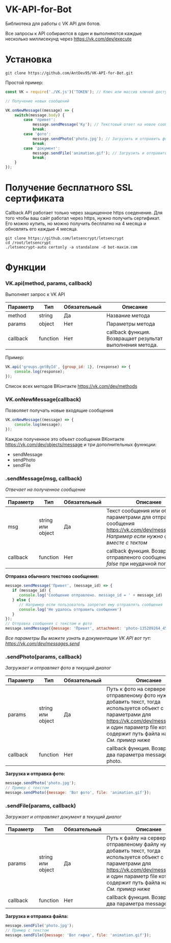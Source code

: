 # VK-API-for-Bot
Библиотека для работы с VK API для ботов.

Все запросы к API собираются в один и выполняются каждые несколько миллисекунд через https://vk.com/dev/execute

# Установка
```
git clone https://github.com/AntDev95/VK-API-for-Bot.git
```
Простой пример: 
```javascript
const VK = require('./VK.js')('TOKEN'); // Ключ или массив ключей доступа для сообщества

// Получение новых сообщений

VK.onNewMessage((message) => {
    switch(message.body) {
        case 'привет':
            message.sendMessage('Ку'); // Текстовый ответ на новое сообщение
            break;
        case 'фото':
            message.sendPhoto('photo.jpg'); // Загрузить и отправить фотографию в ответ
            break;
        case 'документ':
            message.sendFile('animation.gif'); // Загрузить и отправить документ в ответ
            break;
    }
});
```

# Получение бесплатного SSL сертификата
Callback API работает только через защищенное https соеденение.
Для того чтобы ваш сайт работал через https, нужно получить сертификат. Его можно купить, но можно получить бесплатно на 4 месяца и обновлять его каждые 4 месяца.

```
git clone https://github.com/letsencrypt/letsencrypt
cd /root/letsencrypt
./letsencrypt-auto certonly -a standalone -d bot-maxim.com
```

# Функции

### VK.api(method, params, callback) 
Выполняет запрос к VK API 

| Параметр  | Тип | Обязательный | Описание |
| ------------- | ------------- | ------------- | ------------- |
| method | string | Да | Название метода  |
| params | object | Нет | Параметры метода  |
| callback | function | Нет | callback функция. Возвращает результат выполнения метода. |

Пример:
```javascript
VK.api('groups.getById', {group_id: 1}, (response) => {
    console.log(response);
});
```
Список всех методов ВКонтакте https://vk.com/dev/methods 

### VK.onNewMessage(callback)
Позволяет получать новые входящие сообщения
```javascript
VK.onNewMessage((message) => {
    console.log(message);
});
```

Каждое полученное это объект сообщения ВКонтакте https://vk.com/dev/objects/message и три дополнительных фуннкции:
- sendMessage
- sendPhoto
- sendFile

### .sendMessage(msg, callback) 
*Отвечает на полученное сообщение*

| Параметр  | Тип | Обязательный | Описание |
| ------------- | ------------- | ------------- | ------------- |
| msg | string или object | Да | Текст сообщения или объект c параметрами для отправки сообщения https://vk.com/dev/messages.send *Например если нужно фото вместе с тектом* |
| callback | function | Нет | callback функция. Возвращает *id* отправленого сообщения или *false* при неудачной попытке  |

**Отправка обычного текстово сообщения:**

```javascript
message.sendMessage('Привет', (message_id) => {
   if (message_id) {
      console.log('Сообщение отправлено. message_id = ' + message_id)
   } else {
      // Например если пользователь запретил ему отправлять сообщения
      console.log('Не удалось отправить сообщение')
   }
});
// Отправка сообщения с текстом и фото
message.sendMessage({message: 'Привет', attachment: 'photo-135209264_456334675'});
```

*Все параметры Вы можете узнать в документации VK API вот тут: https://vk.com/dev/messages.send*


### .sendPhoto(params, callback)
*Загружает и отправляет фото в текущий диалог*

| Параметр  | Тип | Обязательный | Описание |
| ------------- | ------------- | ------------- | ------------- |
| params | string или object | Да | Путь к фото на сервере. Если к отправленому фото нужно добавить текст, тогда используется объект с параметрами для https://vk.com/dev/messages.send и один параметр file который содержит путь файла на сервере *См. пример ниже*  |
| callback | function | Нет | callback функция. Возвращает два параметра message_id и photo. |

**Загрузка и отправка фото:**

```javascript
message.sendPhoto('photo.jpg');
// Пример с текстом
message.sendPhoto({message: 'Вот фото', file: 'animation.gif'});
```

### .sendFile(params, callback)
*Загружает и отправляет документ в текущий диалог*

| Параметр  | Тип | Обязательный | Описание |
| ------------- | ------------- | ------------- | ------------- |
| params | string или object | Да | Путь к файлу на сервере. Если к отправленому файлу нужно добавить текст, тогда используется объект с параметрами для https://vk.com/dev/messages.send и один параметр file который содержит путь файла на сервере *См. пример ниже*  |
| callback | function | Нет | callback функция. Возвращает два параметра message_id и doc. |

**Загрузка и отправка файла:**

```javascript
message.sendFile('photo.jpg');
// Пример с текстом
message.sendFile({message: 'Вот гифка', file: 'animation.gif'});
```
